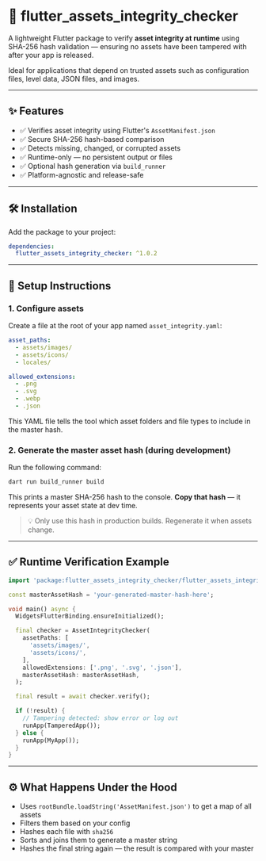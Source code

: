 # 🔐 flutter\_assets\_integrity\_checker

A lightweight Flutter package to verify **asset integrity at runtime** using SHA-256 hash validation — ensuring no assets have been tampered with after your app is released.

Ideal for applications that depend on trusted assets such as configuration files, level data, JSON files, and images.

---

## ✨ Features

* ✅ Verifies asset integrity using Flutter's `AssetManifest.json`
* ✅ Secure SHA-256 hash-based comparison
* ✅ Detects missing, changed, or corrupted assets
* ✅ Runtime-only — no persistent output or files
* ✅ Optional hash generation via `build_runner`
* ✅ Platform-agnostic and release-safe

---

## 🛠 Installation

Add the package to your project:

```yaml
dependencies:
  flutter_assets_integrity_checker: ^1.0.2
```

---

## 📁 Setup Instructions

### 1. Configure assets

Create a file at the root of your app named `asset_integrity.yaml`:

```yaml
asset_paths:
  - assets/images/
  - assets/icons/
  - locales/

allowed_extensions:
  - .png
  - .svg
  - .webp
  - .json
```

This YAML file tells the tool which asset folders and file types to include in the master hash.

### 2. Generate the master asset hash (during development)

Run the following command:

```bash
dart run build_runner build
```

This prints a master SHA-256 hash to the console. **Copy that hash** — it represents your asset state at dev time.

> 💡 Only use this hash in production builds. Regenerate it when assets change.

---

## ✅ Runtime Verification Example

```dart
import 'package:flutter_assets_integrity_checker/flutter_assets_integrity_checker.dart';

const masterAssetHash = 'your-generated-master-hash-here';

void main() async {
  WidgetsFlutterBinding.ensureInitialized();

  final checker = AssetIntegrityChecker(
    assetPaths: [
      'assets/images/',
      'assets/icons/',
    ],
    allowedExtensions: ['.png', '.svg', '.json'],
    masterAssetHash: masterAssetHash,
  );

  final result = await checker.verify();

  if (!result) {
    // Tampering detected: show error or log out
    runApp(TamperedApp());
  } else {
    runApp(MyApp());
  }
}
```

---

## ⚙️ What Happens Under the Hood

* Uses `rootBundle.loadString('AssetManifest.json')` to get a map of all assets
* Filters them based on your config
* Hashes each file with `sha256`
* Sorts and joins them to generate a master string
* Hashes the final string again — the result is compared with your master

